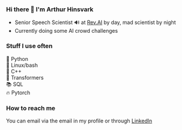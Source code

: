 ### Hi there 👋 I'm Arthur Hinsvark

- Senior Speech Scientist 🔊 at [Rev.AI](https://www.rev.ai/) by day, mad scientist by night
- Currently doing some AI crowd challenges

### Stuff I use often
🐍 Python  
🐧 Linux/bash  
🔧 C++  
🤖 Transformers  
📚 SQL  
🔥 Pytorch


### How to reach me
You can email via the email in my profile or through [LinkedIn](https://www.linkedin.com/in/arthur-hinsvark-37932278/)
